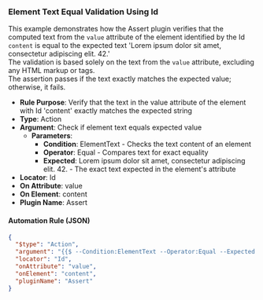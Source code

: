 ### Element Text Equal Validation Using Id

This example demonstrates how the Assert plugin verifies that the computed text from the `value` attribute of the element identified by the Id `content` is equal to the expected text 'Lorem ipsum dolor sit amet, consectetur adipiscing elit. 42.'  
The validation is based solely on the text from the `value` attribute, excluding any HTML markup or tags.  
The assertion passes if the text exactly matches the expected value; otherwise, it fails.

- **Rule Purpose**: Verify that the text in the value attribute of the element with Id 'content' exactly matches the expected string  
- **Type**: Action  
- **Argument**: Check if element text equals expected value  
  - **Parameters**:  
    - **Condition**: ElementText - Checks the text content of an element  
    - **Operator**: Equal - Compares text for exact equality  
    - **Expected**: Lorem ipsum dolor sit amet, consectetur adipiscing elit. 42. - The exact text expected in the element's attribute  
- **Locator**: Id  
- **On Attribute**: value  
- **On Element**: content  
- **Plugin Name**: Assert  

#### Automation Rule (JSON)

```json
{
  "$type": "Action",
  "argument": "{{$ --Condition:ElementText --Operator:Equal --Expected:Lorem ipsum dolor sit amet, consectetur adipiscing elit. 42.}}",
  "locator": "Id",
  "onAttribute": "value",
  "onElement": "content",
  "pluginName": "Assert"
}
```
